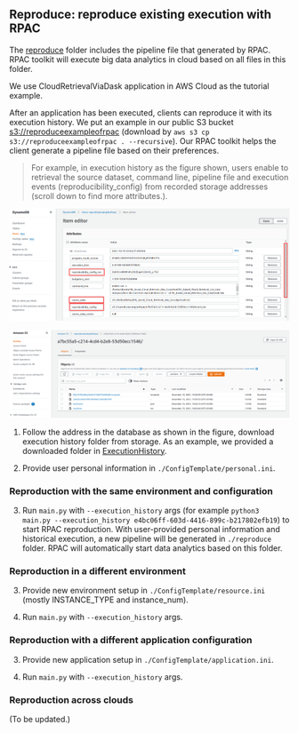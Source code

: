 ## Reproduce: reproduce existing execution with RPAC

The [reproduce](../reproduce) folder includes the pipeline file that generated by RPAC. RPAC toolkit will execute big data analytics in cloud based on all files in this folder.

We use CloudRetrievalViaDask application in AWS Cloud as the tutorial example.

After an application has been executed, clients can reproduce it with its execution history. We put an example in our public S3 bucket [s3://reproduceexampleofrpac](https://s3.console.aws.amazon.com/s3/buckets/reproduceexampleofrpac?region=us-west-2) (download by `aws s3 cp s3://reproduceexampleofrpac . --recursive`). Our RPAC toolkit helps the client generate a pipeline file based on their preferences. 

> For example, in execution history as the figure shown, users enable to retrieval the source dataset, command line, pipeline file and execution events (reproducibility_config) from recorded storage addresses (scroll down to find more attributes.).
<p align="center"><img src="./figures/db_item.png"/></p>
<p align="center"><img src="./figures/s3_logs.png"/></p>

1. Follow the address in the database as shown in the figure, download execution history folder from storage. As an example, we provided a downloaded folder in [ExecutionHistory](../ExecutionHistory).

2. Provide user personal information in `./ConfigTemplate/personal.ini`. 

### Reproduction with the same environment and configuration

3. Run `main.py` with `--execution_history` args (for example `python3 main.py --execution_history e4bc06ff-603d-4416-899c-b217802efb19`) to start RPAC reproduction. With user-provided personal information and historical execution, a new pipeline will be generated in `./reproduce` folder. RPAC will automatically start data analytics based on this folder.

### Reproduction in a different environment

3. Provide new environment setup in `./ConfigTemplate/resource.ini` (mostly INSTANCE_TYPE and instance_num). 

4. Run `main.py` with `--execution_history` args.

### Reproduction with a different application configuration

3. Provide new application setup in `./ConfigTemplate/application.ini`.

4. Run `main.py` with `--execution_history` args.

### Reproduction across clouds

(To be updated.)
